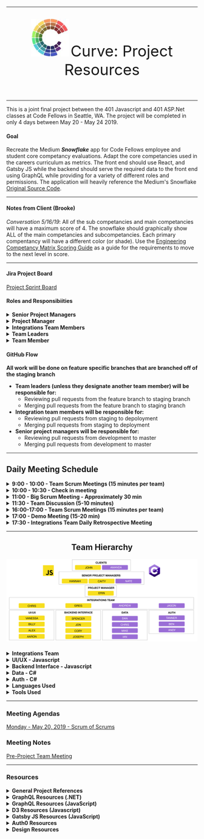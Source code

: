 ***
<br>
<header>
<img src="./assets/logosnip.jpg" style="width:100px;"/>
<span style="font-size:40px;">
Curve:
</span>
<span style="font-size:40px;">
Project Resources
</span>
</header>

***

This is a joint final project between the 401 Javascript and 401 ASP.Net classes at Code Fellows in Seattle, WA. The project will be completed in only 4 days between May 20 - May 24 2019.

#### Goal
Recreate the Medium **_Snowflake_** app for Code Fellows employee and student core competancy evaluations. Adapt the core competancies used in the careers curriculum as metrics. The front end should use React, and Gatsby JS while the backend should serve the required data to the front end using GraphQL while providing for a variety of different roles and permissions.
The application will heavily reference the Medium's Snowflake [Original Source Code](https://github.com/CodeFellows-Curve/snowflake).

<!-- --- -->

<!-- #### Table of Contents
* [Project Board]()
* [Roles and Responsibilities]()
* [GitHub Workflow]()
* [Daily Schedule]()
* [Team Heirarchy]()
  * [Integrations Team Resources]()
  * [UI/UX Team Resources]()
  * [Backend Integration]()
  * [Data]()
  * [Auth]()
* [Meetings]()
  * [Meeting Notes]()
  * [Meeting Agendas]()
* [Project References]() -->

---

#### Notes from Client (Brooke)
_Conversation 5/16/19_: All of the sub competancies and main competancies will have a maximum score of 4. The snowflake should graphically show ALL of the main competancies and subcompetancies. Each primary compentancy will have a different color (or shade). Use the [Engineering Competancy Matrix Scoring Guide](https://docs.google.com/spreadsheets/d/131XZCEb8LoXqy79WWrhCX4sBnGhCM1nAIz4feFZJsEo/edit#gid=0) as a guide for the requirements to move to the next level in score.

---

<!-- #### Project Description
_Pending_ -->

#### Jira Project Board
[Project Sprint Board](https://401curve.atlassian.net/secure/RapidBoard.jspa?rapidView=1&projectKey=CUR)

#### Roles and Responsibiities
<details>
  <summary><b>Senior Project Managers</b></summary>
  <p><b>Responsibilities</b></p>
    <ul>
      <li>Assist with problem solving as requested</li>
      <li>Participate in scrum meetings</li>
      <li>Review pull requests from deployment to master branches in GitHub</li>
      <li>Merge pull requests from deployment to master branches in GitHub</li>
    </ul>
</details>
<details>
  <summary><b>Project Manager</b></summary>
  <p><b>Responsibilities</b></p>
    <ul>
      <li>Coordinate daily project timelines</li>
      <li>Participate in all scrum meetings</li>
      <li>Lead team meetings</li>
      <li>Manage Jira project board</li>
      <li>Prepare meeting agendas from integration team feedback</li>
      <li>Assist with other tasks as requested</li>
    </ul>
</details>
<details>
  <summary><b>Integrations Team Members</b></summary>
  <p><b>Responsibilities</b></p>
    <ul>
      <li>Facilitate communications between teams</li>
      <li>Participate in scrum of scrum meeting, team specific meetings and end of day planning meeting</li>
      <li>Assist with planning sprints and management of Jira board</li>
      <li>Review and merge pull requests from designated project team from staging branch to deployment</li>
      <li>Ensure that all documentation and testing for assigned team is complete and high quality</li>
      <li>Assist with other tasks as requested</li>
    </ul>
</details>
<details>
  <summary><b>Team Leaders</b></summary>
  <p><b>Responsibilities</b></p>
    <ul>
      <li>Facilitate communications between designated team and integrations team point of contact</li>
      <li>Participate in scrum of scrum meeting and team specific meetings</li>
      <li>Create and delegate tasks from Jira board to team members</li>
    </ul>
</details>
<details>
  <summary><b>Team Member</b></summary>
  <p><b>Responsibilities</b></p>
    <ul>
      <li>Complete delegated tasks as assigned</li>
      <li>Participate in team specific meetings</li>
      <li>Add comments to completed tasks before the end of the day</li>
      <li>Communicate where additional features/tasks may be needed</li>
    </ul>
</details>

#### GitHub Flow
**All work will be done on feature specific branches that are branched off of the staging branch**
* **Team leaders (unless they designate another team member) will be responsible for:** 
  * Reviewing pull requests from the feature branch to staging branch
  * Merging pull requests from the feature branch to staging branch
* **Integration team members will be responsible for:** 
  * Reviewing pull requests from staging to depoloyment
  * Merging pull requests from staging to deployment
* **Senior project managers will be responsible for:**
  * Reviewing pull requests from development to master
  * Merging pull requests from development to master

 ---

<h2><b>Daily Meeting Schedule</b></h2>

<details>
  <summary><b>9:00 - 10:00 - Team Scrum Meetings (15 minutes per team)</b></summary>
  <p><b>Attendees</b></p>
  <ul>
    <li>PM</li>
    <li>Lead TAs</li>
    <li>Integrations Team Representative</li>
    <li>Team Members</li>
  </ul>
  <p><b>Agenda</b></p>
  <ul>
    <li>Present any work since last meeting</li>
    <li>Tasks for the day</li>
    <li>Any known or anticipated problems?</li>
    <li>Communicate any needed coordination with other teams</li>
  </ul>
</details>
<details>
  <summary><b>10:00 - 10:30 - Check in meeting</b></summary>
  <p><b>Attendees</b></p>
    <ul>
      <li>PM</li>
      <li>Integrations Team</li>
    </ul>
  <p><b>Agenda</b></p>
    <ul>
      <li>Plan for the day</li>
      <li>Big picture tasks for each group</li>
      <li>Any additional coordination times between smaller groups?</li>
      <li>Review planned agenda for the Big Scrum Meeting</li>
    </ul>
</details>
<details>
  <summary><b>11:00 - Big Scrum Meeting - Approximately 30 min</b></summary>
  <p><b>Attendees</b></p>
    <ul>
      <li>Clients</li>
      <li>Lead TAs</li>
      <li>PM</li>
      <li>Integrations Team</li>
      <li>Team Leaders</li>
    </ul>
  <p><b>Agenda</b></p>
    <ul>
      <li>What each group will be working on</li>
      <li>Planned inter-team coordination meetings (if any)</li>
      <li>Clarification questions asked of the clients</li>
      <li>Identify any problems where TA help needed</li>
    </ul>
</details>

<details>
  <summary><b>11:30 - Team Discussion (5-10 minutes)</b></summary>
  <p><b>Attendees</b></p>
    <ul>
      <li>Integrations Team Representative</li>
      <li>Team Members</li>
    </ul>
  <p><b>Agenda</b></p>
    <ul>
      <li>Team leader and Integrations team representative communicates team specific information from Big Scrum meeting to team.</li>
    </ul>
</details>
<details>
  <summary><b>16:00-17:00 - Team Scrum Meetings (15 minutes per team)</b></summary>
  <p><b>Attendees</b></p>
    <ul>
      <li>Clients</li>
      <li>All TAs</li>
      <li>PM</li>
      <li>Integrations Team Representative</li>
      <li>Team Members</li>
    </ul>
  <p><b>Agenda</b></p>
    <ul>
      <li>How did the day go</li>
      <li>What was accomplished</li>
      <li>Plan for the next day</li>
    </ul>
</details>
<details>
  <summary><b>17:00 - Demo Meeting (15-20 min)</b></summary>
  <p><b>Attendees</b></p>
    <ul>
      <li>Clients</li>
      <li>Lead TAs</li>
      <li>PM</li>
      <li>Integrations Team</li>
      <li>Team Leaders</li>
    </ul>
  <p><b>Agenda</b></p>
    <ul>
      <li>What was accomplished today</li>
      <li>Demo</li>
      <li>Client Feedback</li>
    </ul>
</details>
<details>
  <summary><b>17:30 - Integrations Team Daily Retrospective Meeting</b></summary>
  <p><b>Attendees</b></p>
    <ul>
      <li>PM</li>
      <li>Integrations Team</li>
    </ul>
  <p><b>Agenda</b></p>
    <ul>
      <li>What was accomplished today</li>
      <li>New tasks for the following day</li>
      <li>Things to discuss/ask at next day big scrum meeting</li>
      <li>Problems were additional resources are needed.</li>
      <li>Update Jira Board</li>
    </ul>
</details>

***

<h2 align="center">Team Hierarchy</h2>
<p align="center">
<img src="./assets/teams-01.jpg" />
</p>

#### 

<details>
  <summary><b>Integrations Team</b></summary><br>
  <span><b>&nbsp; &nbsp; Team Leader: </b></span><span>Erin Trainor</span><br><br>
  <span>&nbsp; &nbsp; &#5852; Team Biographies  - Link Pending</span></br><br>
  <a href="https://docs.google.com/document/d/1RY_Ob5EYsAonB_acwMkEw99AdHmZTKBx20fd3x4WGxQ/edit?usp=sharing">&nbsp; &nbsp; &#5852; Group Agreement</a></br>
  <a href="https://docs.google.com/document/d/104WMsb7SM3s68rgwwktQSdUjv_HaSqFyRajnlSDvFqo/edit?usp=sharing">&nbsp; &nbsp; &#5852; User Stories</a><br><br>
</details>

<details>
  <summary><b>UI/UX - Javascript</b></summary><br>
  <span><b>&nbsp; &nbsp; Integrations Team Point of Contact: </b></span><span>Chris Merritt</span><br>
  <span><b>&nbsp; &nbsp; Team Leader: </b></span><span>Vanessa Wei</span><br><br>
  <span>&nbsp; &nbsp; &#5852; Team Biographies  - Link Pending</span></br><br>
  <a href="https://docs.google.com/document/d/1OPUpRXWkk1Dx0BmRjouBDBCOGXqrlE3Eh6Lt7vcCqz8/edit">&nbsp; &nbsp; &#5852; Group Agreement</a></br>
  <a href="https://docs.google.com/document/d/1-sHkbBGCe7hSizhoMnbMEGOERKmqodXlm7vNn_8pXeo/edit?usp=sharing">&nbsp; &nbsp; &#5852; User Stories</a><br><br>
</details>

<details>
  <summary><b>Backend Interface - Javascript</b></summary><br>
  <span><b>&nbsp; &nbsp; Integrations Team Point of Contact: </b></span><span>Greg Dukes</span><br>
  <span><b>&nbsp; &nbsp; Team Leader: </b></span><span>Spencer Hirata</span><br><br>
  <span>&nbsp; &nbsp; &#5852; Team Biographies  - Link Pending</span></br><br>
  <a href="https://docs.google.com/document/d/1zHWas520gGabNYsYsWhnB7dGbvR6hwNa1sw3Oxc140w/edit?usp=sharing">&nbsp; &nbsp; &#5852; Group Agreement</a></br>
  <a href="https://docs.google.com/document/d/1JnWA1EmyUWowkoHwlc4e0SlBN4xHoipjro0CWolIrOg/edit">&nbsp; &nbsp; &#5852; User Stories</a></br><br>
</details>

<details>
  <summary><b>Data - C#</b></summary><br>
  <span><b>&nbsp; &nbsp; Integrations Team Point of Contact: </b></span><span>Andrew Curtis</span><br>
  <span><b>&nbsp; &nbsp; Team Leader: </b></span><span>Dan Logerstedt</span><br><br>
  <span>&nbsp; &nbsp; &#5852; Team Biographies  - Link Pending</span></br><br>
  <a href="https://docs.google.com/document/d/14jUwk_TpGIYohoteQID2KzxtCYH_F5fuV8_K4IrYTjw/edit?usp=sharing">&nbsp; &nbsp; &#5852; Group Agreement</a></br>
  <a href="https://docs.google.com/document/d/1AEAnTw2npca0iKJMauaP610BuPSltbU-WWCmumHbyzI/edit?usp=sharing">&nbsp; &nbsp; &#5852; User Stories</a></br>
  <a href="https://docs.google.com/document/d/1ALGz_n_w2ro7ABXJRM1wrGTiiZpAuS7h_CFbI77kDxw/edit?usp=sharing">&nbsp; &nbsp; &#5852; Database Schemas</a></br><br>
</details>


<details>
  <summary><b>Auth - C#</b></summary><br>
  <span><b>&nbsp; &nbsp; Integrations Team Point of Contact: </b></span><span>Jason Burns</span><br>
  <span><b>&nbsp; &nbsp; Team Leader: </b></span><span>Tanner Percival</span><br>
  <p>&nbsp; &nbsp; &#5852; Team Biographies - Link Pending</p></br>
  <a href="https://docs.google.com/document/d/1Fg3xK7r6AbVOKgL1zoLrj0qWStzJTY22sHFbpZYmt40/edit?usp=sharing">&nbsp; &nbsp; &#5852; Group Agreement</a></br>
  <a href="https://docs.google.com/document/d/16IYEQbwUyXER-93ScNRK_hSLknBF_-xpLE8MxxJ7HzU/edit">&nbsp; &nbsp; &#5852; User Stories</a></br><br>
</details>

<details>
  <summary><b>Languages Used</b></summary>
  <p>&nbsp; &nbsp; JavaScript</p>
  <p>&nbsp; &nbsp; C#</p>
</details>

<details>
  <summary><b>Tools Used</b></summary>
  <p>&nbsp; &nbsp; GraphQL</p>
  <p>&nbsp; &nbsp; Gatsby JS</p>
  <p>&nbsp; &nbsp; D3</p>
  <p>&nbsp; &nbsp; OAuth or Auth0</p>
</details>

---

### Meeting Agendas
[Monday - May 20, 2019 - Scrum of Scrums](https://docs.google.com/document/d/1j5msQK3yvMYcWajPy490xPcdjOC0vuRDdcfY5PRCoec/edit?usp=sharing)
<!-- [Tuesday - May 21, 2019 - Scrum of Scrums]() - Link Pending
[Wednesday - May 22, 2019 - Scrum of Scrums]() - Link Pending
[Thursday - May 23, 2019 - Scrum of Scrums]() - Link Pending
[Friday - May 24, 2019 - Presentation Prep]() - Link Pending -->

### Meeting Notes
[Pre-Project Team Meeting](./meeting-notes/pre-project-team-meeting-051619.pdf)
<!-- [Monday - May 20, 2019 - Scrum of Scrums]() - Link Pending -->
<!-- [Tuesday - May 21, 2019 - Scrum of Scrums]() - Link Pending
[Wednesday - May 22, 2019 - Scrum of Scrums]() - Link Pending
[Thursday - May 23, 2019 - Scrum of Scrums]() - Link Pending -->

---
### Resources
<details>
  <summary><b>General Project References</b></summary>
  
  <a href="https://snowflake.medium.com/#1,2,3,2,4,1,1,4,3,2,0,4,2,2,3,0,Cersei%20Lannister,Staff%20Engineer">&#5852; Deployed Site To Be Emulated</a></br>
  <a href="https://github.com/Medium/snowflake">&#5852; Source Code of Deployed Site</a></br>
  <a href="https://codefellows.github.io/common_curriculum/career_coaching/Professional_Competencies">&#5852; Code Fellows Core Competancies to Be Included in Modified Application</a></br>
  <a href="https://docs.google.com/spreadsheets/d/131XZCEb8LoXqy79WWrhCX4sBnGhCM1nAIz4feFZJsEo/edit#gid=0">&#5852; Engineering Competancy Matrix Scoring Guide</a></br>
  <a href="https://docs.google.com/spreadsheets/d/1CzgWm-3V0Jk-84M-uYPgu6QCUdVDnjP8DKf4bb2aTeM/edit?usp=sharing">&#5852; Project Team Google Doc</a></br>

</details>

<details>
  <summary><b>GraphQL Resources (.NET)</b></summary>
  <a href="https://graphql-dotnet.github.io/docs/getting-started/introduction/">&#5852; GraphQL .NET</a></br>
  <a href="https://medium.com/volosoft/building-graphql-apis-with-asp-net-core-419b32a5305b">&#5852; Building GraphQL APIs with ASP.NET Core</a></br>
</details>

<details>
  <summary><b>GraphQL Resources (JavaScript)</b></summary>
  <a href="https://graphql.org/code/#javascript">&#5852; GraphQL Docs for JavaScript</a></br>
  <a href="https://www.howtographql.com/">&#5852; Full Stack Tutorial</a></br>
  <a href="https://dev.to/robmatyszewski/best-resources-to-learn-react-graphql-5dkk">&#5852; Best resources to learn React & GraphQL</a></br>
</details>

<details>
  <summary><b>D3 Resources (Javascript)</b></summary>
  <a href="https://d3js.org/">&#5852; D3 Main Site</a></br>
  <a href="https://medium.freecodecamp.org/learn-d3-js-in-5-minutes-c5ec29fb0725">&#5852; Learn D3 in 5 Minutes</a></br>
  <a href="https://scrimba.com/g/gd3js">&#5852; Free D3 Tutorials by Scrimba</a></br>
</details>

<details>
  <summary><b>Gatsby JS Resources (JavaScript)</b></summary>
  <a href="https://www.gatsbyjs.org/">&#5852; Gatsby JS Website</a></br>
  <a href="https://www.gatsbyjs.org/tutorial/">&#5852; Official Gatsby JS Tutorial</a></br>
  <a href="https://www.gatsbyjs.org/docs/querying-with-graphql/">&#5852; Querying Data in Gatsby JS with GraphQL</a></br>
  <a href="https://www.youtube.com/watch?v=6YhqQ2ZW1sc">&#5852; Gatsby Video Tutorial - 1 Hour</a></br>
  <a href="https://www.youtube.com/watch?v=8t0vNu2fCCM">&#5852; Gatsby Video Bootcamp Tutorial - 4 Hours</a></br>
</details>

<details>
  <summary><b>Auth0 Resources</b></summary>
  <a href="https://developer.github.com/v3/#authentication">&#5852; GitHub REST API v3 Auth</a></br>
  <a href="https://auth0.com/blog/securing-gatsby-with-auth0/">&#5852; Securing Gatsby with Auth0 (needs review)</a></br>
</details>

<details>
  <summary><b>Design Resources</b></summary>
  <p>&#5852; Code Fellows Style Guide - Link Pending</p></br>
</details>
